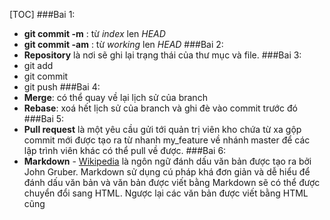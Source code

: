 [TOC]
###Bai 1:
- **git commit -m** : từ *index* len *HEAD*
- **git commit -am** : từ *working* len *HEAD*
###Bai 2:
- **Repository** là nơi sẽ ghi lại trạng thái của thư mục và file.
###Bai 3:
- git add
- git commit
- git push
###Bai 4:
- **Merge**: có thể quay về lại lịch sử của branch
- **Rebase**: xoá hết lịch sử của branch và ghi đè vào commit trước đó
###Bai 5:
- **Pull request** là một yêu cầu gửi tới quản trị viên kho chứa từ xa gộp commit mới được tạo ra từ nhanh my_feature về nhánh master để các lập trình viên khác có thể pull về được.
###Bai 6:
- **Markdown** - [Wikipedia](http://en.wikipedia.org/wiki/Markdown) là ngôn ngữ đánh dấu văn bản được tạo ra bởi John Gruber. Markdown sử dụng cú pháp khá đơn giản và dễ hiểu để đánh dấu văn bản và văn bản được viết bằng Markdown sẽ có thể được chuyển đổi sang HTML. Ngược lại các văn bản được viết bằng HTML cũng

